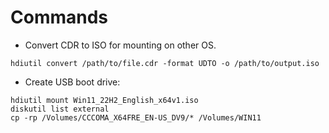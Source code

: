 # Commands

- Convert CDR to ISO for mounting on other OS.

```shell
hdiutil convert /path/to/file.cdr -format UDTO -o /path/to/output.iso
```

- Create USB boot drive:

```shell
hdiutil mount Win11_22H2_English_x64v1.iso
diskutil list external
cp -rp /Volumes/CCCOMA_X64FRE_EN-US_DV9/* /Volumes/WIN11
```
